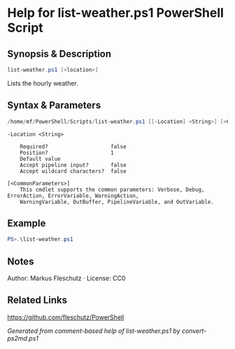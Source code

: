 # Help for list-weather.ps1 PowerShell Script

## Synopsis & Description
```powershell
list-weather.ps1 [<location>]
```

Lists the hourly weather.

## Syntax & Parameters
```powershell
/home/mf/PowerShell/Scripts/list-weather.ps1 [[-Location] <String>] [<CommonParameters>]
```

```
-Location <String>
    
    Required?                    false
    Position?                    1
    Default value                
    Accept pipeline input?       false
    Accept wildcard characters?  false
```

```
[<CommonParameters>]
    This cmdlet supports the common parameters: Verbose, Debug, ErrorAction, ErrorVariable, WarningAction, 
    WarningVariable, OutBuffer, PipelineVariable, and OutVariable.
```

## Example
```powershell
PS>.\list-weather.ps1
```


## Notes
Author: Markus Fleschutz · License: CC0

## Related Links
https://github.com/fleschutz/PowerShell

*Generated from comment-based help of list-weather.ps1 by convert-ps2md.ps1*
